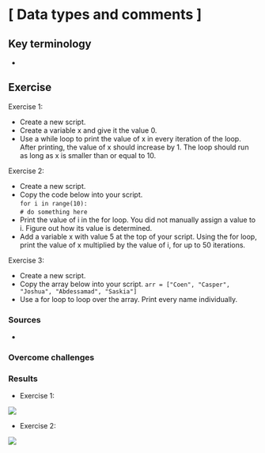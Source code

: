 # [ Data types and comments ]


## Key terminology
- 

## Exercise

Exercise 1:
- Create a new script.
- Create a variable x and give it the value 0.
- Use a while loop to print the value of x in every iteration of the loop. After printing, the value of x should increase by 1. The loop should run as long as x is smaller than or equal to 10.

Exercise 2:
- Create a new script.
- Copy the code below into your script.\
 `for i in range(10):`\
`# do something here`
- Print the value of i in the for loop. You did not manually assign a value to i. Figure out how its value is determined.
- Add a variable x with value 5 at the top of your script.
Using the for loop, print the value of x multiplied by the value of i, for up to 50 iterations.

Exercise 3:
- Create a new script.
- Copy the array below into your script.
`arr = ["Coen", "Casper", "Joshua", "Abdessamad", "Saskia"]`
- Use a for loop to loop over the array. Print every name individually.


### Sources
- 

### Overcome challenges


### Results

- Exercise 1:

![](./../../../00_includes/)


- Exercise 2:

![](./../../../00_includes/)


